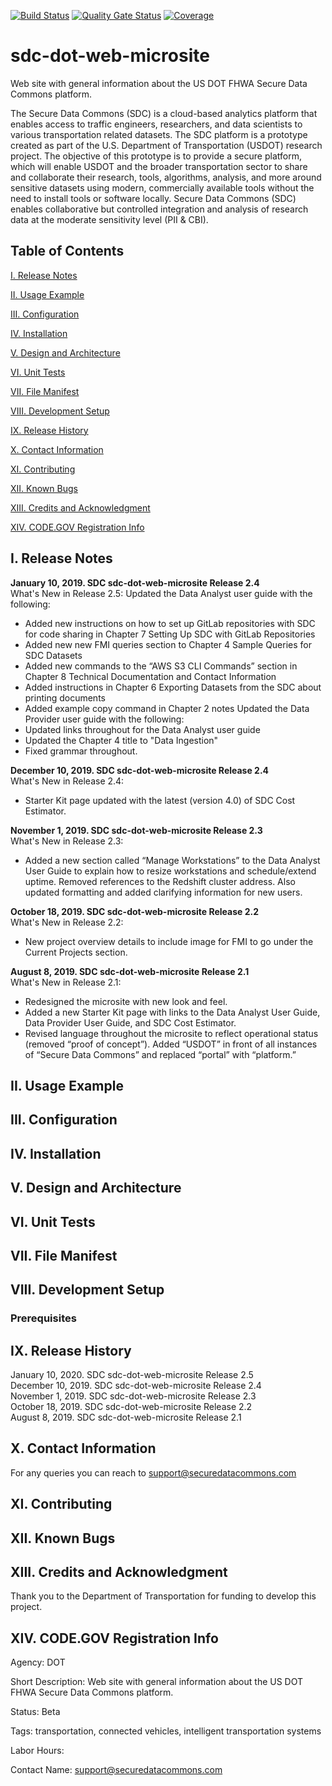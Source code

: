 [![Build Status](https://travis-ci.org/usdot-jpo-sdc/sdc-dot-web-microsite-videos.svg?branch=master)](https://travis-ci.org/usdot-jpo-sdc/sdc-dot-web-microsite-videos)
[![Quality Gate Status](https://sonarcloud.io/api/project_badges/measure?project=usdot-jpo-sdc_sdc-dot-web-microsite-videos&metric=alert_status)](https://sonarcloud.io/dashboard?id=usdot-jpo-sdc_sdc-dot-web-microsite-videos)
[![Coverage](https://sonarcloud.io/api/project_badges/measure?project=usdot-jpo-sdc_sdc-dot-web-microsite-videos&metric=coverage)](https://sonarcloud.io/dashboard?id=usdot-jpo-sdc_sdc-dot-web-microsite-videos)
# sdc-dot-web-microsite

Web site with general information about the US DOT FHWA Secure Data Commons platform.

The Secure Data Commons (SDC) is a cloud-based analytics platform that enables access to traffic engineers, researchers, and data scientists to various transportation related datasets. The SDC platform is a prototype created as part of the U.S. Department of Transportation (USDOT) research project.  The objective of this prototype is to provide a secure platform, which will enable USDOT and the broader transportation sector to share and collaborate their research, tools, algorithms, analysis, and more around sensitive datasets using modern, commercially available tools without the need to install tools or software locally.  Secure Data Commons (SDC) enables collaborative but controlled integration and analysis of research data at the moderate sensitivity level (PII & CBI).


<!---                           -->
<!---     Table of Contents     -->
<!---                           -->
## Table of Contents

[I. Release Notes](#release-notes)

[II. Usage Example](#usage-example)

[III. Configuration](#configuration)

[IV. Installation](#installation)

[V. Design and Architecture](#design-architecture)

[VI. Unit Tests](#unit-tests)

[VII.  File Manifest](#file-manifest)

[VIII.  Development Setup](#development-setup)

[IX.  Release History](#release-history)

[X. Contact Information](#contact-information)

[XI. Contributing](#contributing)

[XII. Known Bugs](#known-bugs)

[XIII. Credits and Acknowledgment](#credits-and-acknowledgement)

[XIV.  CODE.GOV Registration Info](#code-gov-registration-info)


<!---                           -->
<!---     Release Notes         -->
<!---                           -->

<a name="release-notes"/>

## I. Release Notes

<strong>January 10, 2019. SDC sdc-dot-web-microsite Release 2.4</strong><br/>
What's New in Release 2.5:
Updated the Data Analyst user guide with the following:
- Added new instructions on how to set up GitLab repositories with SDC for code sharing in Chapter 7 Setting Up SDC with GitLab Repositories
- Added new new FMI queries section to Chapter 4 Sample Queries for SDC Datasets
- Added new commands to the “AWS S3 CLI Commands” section in Chapter 8 Technical Documentation and Contact Information
- Added instructions in Chapter 6 Exporting Datasets from the SDC about printing documents
- Added example copy command in Chapter 2 notes
Updated the Data Provider user guide with the following:
- Updated links throughout for the Data Analyst user guide
- Updated the Chapter 4 title to "Data Ingestion" 
- Fixed grammar throughout.

<strong>December 10, 2019. SDC sdc-dot-web-microsite Release 2.4</strong><br/>
What's New in Release 2.4:
- Starter Kit page updated with the latest (version 4.0) of SDC Cost Estimator.

<strong>November 1, 2019. SDC sdc-dot-web-microsite Release 2.3</strong><br/>
What's New in Release 2.3:
- Added a new section called “Manage Workstations” to the Data Analyst User Guide to explain how to resize workstations and schedule/extend uptime. Removed references to the Redshift cluster address. Also updated formatting and added clarifying information for new users.

<strong>October 18, 2019. SDC sdc-dot-web-microsite Release 2.2</strong><br/>
What's New in Release 2.2:
- New project overview details to include image for FMI to go under the Current Projects section.

<strong>August 8, 2019. SDC sdc-dot-web-microsite Release 2.1</strong><br/>
What's New in Release 2.1:
- Redesigned the microsite with new look and feel.
- Added a new Starter Kit page with links to the Data Analyst User Guide, Data Provider User Guide, and SDC Cost Estimator.
- Revised language throughout the microsite to reflect operational status (removed “proof of concept”). Added “USDOT” in front of all instances of “Secure Data Commons” and replaced “portal” with “platform.”

<!---                           -->
<!---     Usage Example         -->
<!---                           -->

<a name="usage-example"/>

## II. Usage Example



<!---                           -->
<!---     Configuration         -->
<!---                           -->

<a name="configuration"/>

## III. Configuration


<!---                           -->
<!---     Installation          -->
<!---                           -->

<a name="installation"/>

## IV. Installation


<!---                                 -->
<!---     Design and Architecture     -->
<!---                                 -->

<a name="design-architecture"/>

## V. Design and Architecture


<!---                           -->
<!---     Unit Tests          -->
<!---                           -->

<a name="unit-tests"/>

## VI. Unit Tests




<!---                           -->
<!---     File Manifest         -->
<!---                           -->

<a name="file-manifest"/>

## VII. File Manifest


<!---                           -->
<!---     Development Setup     -->
<!---                           -->

<a name="development-setup"/>

## VIII. Development Setup

### Prerequisites



<!---                           -->
<!---     Release History       -->
<!---                           -->

<a name="release-history"/>

## IX. Release History

January 10, 2020. SDC sdc-dot-web-microsite Release 2.5<br/>
December 10, 2019. SDC sdc-dot-web-microsite Release 2.4<br/>
November 1, 2019. SDC sdc-dot-web-microsite Release 2.3<br/>
October 18, 2019. SDC sdc-dot-web-microsite Release 2.2<br/>
August 8, 2019. SDC sdc-dot-web-microsite Release 2.1<br/>

<!---                             -->
<!---     Contact Information     -->
<!---                             -->

<a name="contact-information"/>

## X. Contact Information

<!-- Your Name – @YourTwitter – YourEmail@example.com
Distributed under the XYZ license. See LICENSE for more information.
https://github.com/yourname/github-link -->

For any queries you can reach to support@securedatacommons.com


<!---                           -->
<!---     Contributing          -->
<!---                           -->

<a name="contributing"/>

## XI. Contributing


<!---                           -->
<!---     Known Bugs            -->
<!---                           -->

<a name="known-bugs"/>

## XII. Known Bugs


<!---                                    -->
<!---     Credits and Acknowledgment     -->
<!---                                    -->

<a name="credits-and-acknowledgement"/>

## XIII. Credits and Acknowledgment
Thank you to the Department of Transportation for funding to develop this project.


<!---                                    -->
<!---     CODE.GOV Registration Info     -->
<!---                                    -->

<a name="code-gov-registration-info">

## XIV. CODE.GOV Registration Info
Agency:  DOT

Short Description: Web site with general information about the US DOT FHWA Secure Data Commons platform.

Status: Beta

Tags: transportation, connected vehicles, intelligent transportation systems

Labor Hours:

Contact Name: support@securedatacommons.com

<!-- Contact Phone: -->



